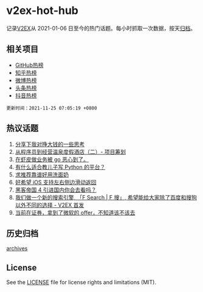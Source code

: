 # v2ex-hot-hub

 记录[V2EX](https://www.v2ex.com/)从 2021-01-06 日至今的热门话题。每小时抓取一次数据，按天[归档](archives)。
 
 ## 相关项目

- [GitHub热榜](https://github.com/snaildev/github-hot-hub)
- [知乎热榜](https://github.com/snaildev/zhihu-hot-hub)
- [微博热榜](https://github.com/snaildev/weibo-hot-hub)
- [头条热榜](https://github.com/snaildev/toutiao-hot-hub)
- [抖音热榜](https://github.com/snaildev/douyin-hot-hub)


 `更新时间：2021-11-25 07:05:19 +0800`

## 热议话题

1. [分享下我对挣大钱的一些思考](https://www.v2ex.com/t/817584)
1. [从程序员到经营温泉度假酒店（二）- 项目筹划](https://www.v2ex.com/t/817581)
1. [在虾皮做业务被 go 恶心到了。](https://www.v2ex.com/t/817707)
1. [有什么适合教儿子写 Python 的平台？](https://www.v2ex.com/t/817546)
1. [求推荐靠谱好用洗面奶](https://www.v2ex.com/t/817545)
1. [好希望 iOS 支持左右侧边滑动返回](https://www.v2ex.com/t/817651)
1. [黑客帝国 4 引进国内你会去看吗？](https://www.v2ex.com/t/817561)
1. [我们做一个新的搜索引擎, 「F Search | F 搜」, 希望能给大家除了百度和搜狗以外不同的选择 - V2EX 首发](https://www.v2ex.com/t/817678)
1. [当前在证券，拿到了微软的 offer，不知道该不该去](https://www.v2ex.com/t/817697)

## 历史归档

[archives](archives)

## License

See the [LICENSE](LICENSE) file for license rights and limitations (MIT).
